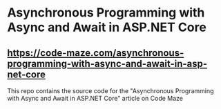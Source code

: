 # Asynchronous Programming with Async and Await in ASP.NET Core
## https://code-maze.com/asynchronous-programming-with-async-and-await-in-asp-net-core
This repo contains the source code for the "Asynchronous Programming with Async and Await in ASP.NET Core" article on Code Maze
